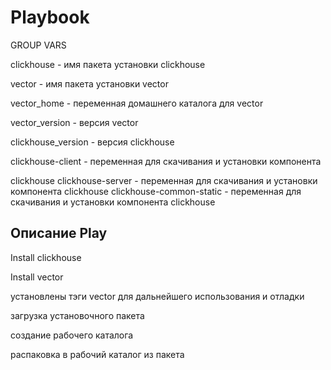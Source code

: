 # Playbook

GROUP VARS

clickhouse - имя пакета установки clickhouse

vector - имя пакета установки vector

vector_home - переменная домашнего каталога для vector

vector_version - версия vector 

clickhouse_version - версия clickhouse

clickhouse-client - переменная для скачивания и установки компонента 

clickhouse clickhouse-server - переменная для скачивания и установки компонента clickhouse clickhouse-common-static - переменная для скачивания и установки компонента clickhouse

## Описание Play

Install clickhouse

Install vector

установлены тэги vector для дальнейшего использования и отладки

загрузка установочного пакета

создание рабочего каталога

распаковка в рабочий каталог из пакета
